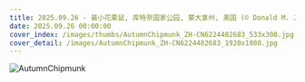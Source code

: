 ```yaml
---
title: 2025.09.26 - 最小花栗鼠, 库特奈国家公园, 蒙大拿州, 美国 (© Donald M. Jones/Minden Pictures)
date: 2025.09.26 00:00:00
cover_index: /images/thumbs/AutumnChipmunk_ZH-CN6224482683_533x300.jpg
cover_detail: /images/AutumnChipmunk_ZH-CN6224482683_1920x1080.jpg
---
```


![AutumnChipmunk](/images/AutumnChipmunk_ZH-CN6224482683_1920x1080.jpg)
